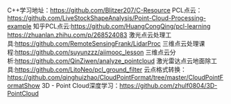 C++学习地址：https://github.com/Blitzer207/C-Resource
PCL点云：https://github.com/LiveStockShapeAnalysis/Point-Cloud-Processing-example
知乎PCL点云:https://github.com/HuangCongQing/pcl-learning   https://zhuanlan.zhihu.com/p/268524083
激光点云处理工具:https://github.com/RemoteSensingFrank/LidarProc
三维点云处理课程:https://github.com/suyunzzz/aiimooc_lesson
三维点云分析:https://github.com/QinZiwen/analyze_pointcloud
激光雷达点云地面除工具:https://github.com/LitoNeo/pcl_ground_filter
云点格式转换：https://github.com/qinghuizhao/CloudPointFormat/tree/master/CloudPointFormatShow
3D - Point Cloud深度学习：https://github.com/zhulf0804/3D-PointCloud

